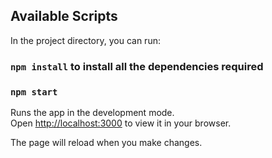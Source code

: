 ## Available Scripts

In the project directory, you can run:

### `npm install` to install all the dependencies required

### `npm start`

Runs the app in the development mode.\
Open [http://localhost:3000](http://localhost:3000) to view it in your browser.

The page will reload when you make changes.

